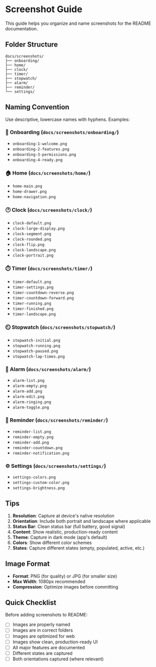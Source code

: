 # Screenshot Guide

This guide helps you organize and name screenshots for the README documentation.

## Folder Structure

```
docs/screenshots/
├── onboarding/
├── home/
├── clock/
├── timer/
├── stopwatch/
├── alarm/
├── reminder/
└── settings/
```

## Naming Convention

Use descriptive, lowercase names with hyphens. Examples:

### 📱 Onboarding (`docs/screenshots/onboarding/`)
- `onboarding-1-welcome.png`
- `onboarding-2-features.png`
- `onboarding-3-permissions.png`
- `onboarding-4-ready.png`

### 🏠 Home (`docs/screenshots/home/`)
- `home-main.png`
- `home-drawer.png`
- `home-navigation.png`

### 🕐 Clock (`docs/screenshots/clock/`)
- `clock-default.png`
- `clock-large-display.png`
- `clock-segment.png`
- `clock-rounded.png`
- `clock-flip.png`
- `clock-landscape.png`
- `clock-portrait.png`

### ⏱️ Timer (`docs/screenshots/timer/`)
- `timer-default.png`
- `timer-settings.png`
- `timer-countdown-reverse.png`
- `timer-countdown-forward.png`
- `timer-running.png`
- `timer-finished.png`
- `timer-landscape.png`

### ⏲️ Stopwatch (`docs/screenshots/stopwatch/`)
- `stopwatch-initial.png`
- `stopwatch-running.png`
- `stopwatch-paused.png`
- `stopwatch-lap-times.png`

### 🔔 Alarm (`docs/screenshots/alarm/`)
- `alarm-list.png`
- `alarm-empty.png`
- `alarm-add.png`
- `alarm-edit.png`
- `alarm-ringing.png`
- `alarm-toggle.png`

### 📝 Reminder (`docs/screenshots/reminder/`)
- `reminder-list.png`
- `reminder-empty.png`
- `reminder-add.png`
- `reminder-countdown.png`
- `reminder-notification.png`

### ⚙️ Settings (`docs/screenshots/settings/`)
- `settings-colors.png`
- `settings-custom-color.png`
- `settings-brightness.png`

## Tips

1. **Resolution**: Capture at device's native resolution
2. **Orientation**: Include both portrait and landscape where applicable
3. **Status Bar**: Clean status bar (full battery, good signal)
4. **Content**: Show realistic, production-ready content
5. **Theme**: Capture in dark mode (app's default)
6. **Colors**: Show different color schemes
7. **States**: Capture different states (empty, populated, active, etc.)

## Image Format

- **Format**: PNG (for quality) or JPG (for smaller size)
- **Max Width**: 1080px recommended
- **Compression**: Optimize images before committing

## Quick Checklist

Before adding screenshots to README:
- [ ] Images are properly named
- [ ] Images are in correct folders
- [ ] Images are optimized for web
- [ ] Images show clean, production-ready UI
- [ ] All major features are documented
- [ ] Different states are captured
- [ ] Both orientations captured (where relevant)
